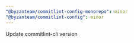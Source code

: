 ```yaml
---
"@byzanteam/commitlint-config-monorepo": minor
"@byzanteam/commitlint-config": minor
---
```


Update commitlint-cli version
